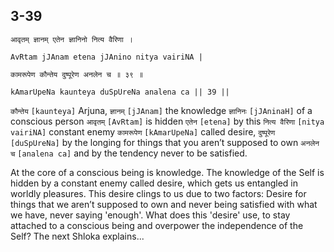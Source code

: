 ## 3-39


```shloka-sa
आवृतम् ज्ञानम् एतेन ज्ञानिनो नित्य वैरिणा ।
```
```shloka-sa-hk
AvRtam jJAnam etena jJAnino nitya vairiNA |
```
```shloka-sa
कामरूपेण कौन्तेय दुष्पूरेण अनलेन च ॥ ३९ ॥
```
```shloka-sa-hk
kAmarUpeNa kaunteya duSpUreNa analena ca || 39 ||
```

`कौन्तेय` `[kaunteya]` Arjuna, `ज्ञानम्` `[jJAnam]` the knowledge `ज्ञानिनः` `[jJAninaH]` of a conscious person `आवृतम्` `[AvRtam]` is hidden `एतेन` `[etena]` by this `नित्य वैरिणा` `[nitya vairiNA]` constant enemy `कामरूपेण` `[kAmarUpeNa]` called desire, `दुष्पूरेण` `[duSpUreNa]` by the longing for things that you aren’t supposed to own `अनलेन च` `[analena ca]` and by the tendency never to be satisfied.

At the core of a conscious being is knowledge. The knowledge of the Self is hidden by a constant enemy called desire, which gets us entangled in worldly pleasures. This desire clings to us due to two factors: Desire for things that we aren’t supposed to own and never being satisfied with what we have, never saying 'enough'.
What does this 'desire' use, to stay attached to a conscious being and overpower the independence of the Self? The next Shloka explains...

